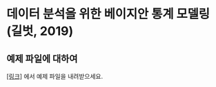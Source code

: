 <h1>데이터 분석을 위한 베이지안 통계 모델링(길벗, 2019)

## 예제 파일에 대하여 

<a href="https://www.fastcampus.co.kr/dev_camp_cvocv/" target="_blank">[링크]</a> 에서 예제 파일을 내려받으세요.
